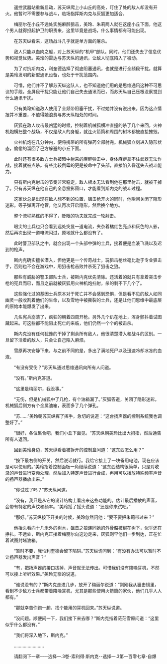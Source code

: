 <div class="read-content j_readContent" id="">
                <p>　　遥控武器站重新启动，苏天纵爬上小山丘的高处，盯住了处的敌人却没有开火。他暂时不需要参与战斗，临场指挥斯内克与灰狐更加适合。<p>　　梅丽尔在小丘不远处实施麻醉狙击，美玲、朱莉两人就在这座小丘下面，他这个男人就得担起护卫的职责来，这里毕竟是战场，什么事情都有可能出现。<p>　　在苏天纵看来，这场战斗几乎就是单方面的屠杀。<p>　　敌人只能以血肉之躯，对上苏天纵的“机甲”部队。同时，他们还失去了信息优势和视觉优势。美玲的雷达与苏天纵的通讯，让敌人彻底陷入了被动。<p>　　为了对抗斯内克，利奎德选择了彻底阻塞通讯，也就是进行全频段干扰。就算是美玲发明的新型通讯设备，也处于干扰范围内。<p>　　可惜，他们并不了解苏天纵这队人，也不知道他们用的是思维通讯这种不可思议的手段。全屏段干扰只能让他们自己失去通讯而已，而苏天纵自己压根没察觉到什么通讯干扰。<p>　　只有美玲知道敌人使用了全频带阻塞干扰，不过她并没有说出来。因为这点情报并不重要，不值得她浪费与苏天纵相处的时间。<p>　　灰狐在敌人攻击最凶猛的时候，控制着机械狐横冲直撞的杀了几个来回，火神机炮横扫整个战场，不仅是敌人的身躯，就连火箭筒和周围的树木都被直接摧毁。<p>　　火神机炮在几分钟内，便将携带的所有弹药全部射完。机械狐立刻进入隐形状态，偷偷的溜回了己方躲避的小丘下面。<p>　　此时还有很多敌方士兵被暗中射来的麻醉弹击中，身体麻痹拿不住武器无法作战，接着就被点杀。有些比较倒霉的更是被命中了头部，直接陷入昏迷失去战斗能力。<p>　　只有斯内克射击的节奏非常稳定，敌人根本无法看到他在那里射击，就被干掉了。只有苏天纵在他自己的全息投影窗口，才能看到斯内克的战斗过程。<p>　　这家伙总是出现在敌人想不到的位置，狙击枪开火的同时，他瞬间关闭了隐形迷彩。等子弹离开枪管，他又再次开启隐形，然后换个地方。<p>　　整个流程熟练的不得了，眨眼的功夫就完成一轮射击。<p>　　眼尖的士兵也只会看到远处突显一道电流，夹杂着橘红色亮点和灰色的人影，然后再次出现一道电流闪过，原地就什么都没有了。<p>　　此时警卫部队之中，就会出现一个头部中弹的士兵，接着便是血液飞溅以及迟到的枪声。<p>　　斯内克确实擅长潜入，但他更是一个传奇战士，玩狙击枪丝毫比逊于专业狙击手，否则也不会在游戏中，用狙击枪击败并杀死了狙击之狼。<p>　　那些有威胁的警卫部队士兵，被斯内克优先清除。还活着的就只有拿着突击步枪的宪兵而已，而且之前就被灰狐用火神机炮扫射，杀的剩不下几个了。<p>　　这些强化过的基因士兵原本对于死亡并不会感到恐惧，但是看不见的敌人如同幽灵一般收割着他们的生命，以及雪地中被撕裂的士兵，还是让他们思维中最底层的原始本能爆发了出来。<p>　　几名宪兵崩溃了，疯狂的朝着四周开枪。另外几个趴在地上，浑身颤抖着试图藏起来。可这些都不能阻止死亡的来临，他们仍然一个个的被击杀。<p>　　斯内克没有任何犹豫的干掉了剩余所有敌人，他很清楚潜入和战斗的区别。一旦留下活着的敌人，只会让自己陷入麻烦。<p>　　雪原再次安静下来，与之前不同的是，多出了满地死尸以及迅速冷却冰冻的血液。<p>　　“有没有受伤？”苏天纵通过思维通讯向所有人问道。<p>　　“没有。”斯内克答道。<p>　　“这里是梅丽尔，我没事。”<p>　　“无伤，但是机械狐中了几枪，有个油箱漏了。”灰狐答道，关闭了隐形迷彩。机械狐后侧方有个金属油箱，表面多了几个弹孔。<p>　　“苏……”美玲朝苏天纵挥了挥手，急切的说道：“这台扬声器的控制系统我也调整好了。”<p>　　“很好，各位集合吧，我们小丘下面见。“苏天纵朝美玲比出大拇指，然后通告所有人返回。<p>　　回到美玲身边，苏天纵看着被拆开的控制盒问道：“这东西怎么用？”<p>　　“按下最右侧的开关，然后说话就行。我给它接上了一块备用电池，现在应该是可以使用的。”美玲指着控制面板一角继续说道：”这东西结构很简单，只是对收录的声音进行变频处理，然后加入特定声音进行合成，再用可以播放特殊频率声音的扬声器播放出来。”<p>　　“你试过了吗？”苏天纵问道。<p>　　“没有，我只是从它的设计结构上看出来这些功能的。估计最后播放的声音，会带有特定的声纹和频率。“美玲摇了摇头说道：“还是你来试吧。”<p>　　“那好。”苏天纵按下开关的时候，美玲忽然问他：“要不要把朱莉带过来？”<p>　　他抬头看向十几米外的树木，狙击之狼连同她的外骨骼被绑在树下，似乎还在挣扎。不远处，斯内克正搂着梅丽尔向这边走来，灰狐则早他们一步到达，正在忙着试图封堵油箱。<p>　　“暂时不要，我怕利奎德会留下陷阱。”苏天纵询问到：“有没有办法可以暂时不让扬声器发出声音？”<p>　　“有，把扬声器的接口拔掉，声音就无法传出。可惜我们没有降噪耳机，不然可以接上听听效果。”美玲无奈的说道。<p>　　“谁说没有的？”斯内克走进几步，放开了梅丽尔说道：“刚刚我从狙击镜里，看到不少敌方士兵都带着降噪耳机，尤其是那些使用火箭筒的家伙，他们几乎人人都有。”<p>　　“那就幸苦你跑一趟，找个能用的耳机回来。”苏天纵说道。<p>　　“没问题。顺便问一下，我们接下来去哪？”斯内克指着茫茫雪原问道：“这里似乎什么都没有。”<p>　　“我们将深入地下，斯内克。”<p>　　……………………<p>　　请翻阅下一章----选择一.3卷-索利得·斯内克--选择一.3第一百零七章-自爆<p> 
            </div>
